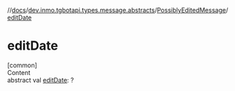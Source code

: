 //[docs](../../../index.md)/[dev.inmo.tgbotapi.types.message.abstracts](../index.md)/[PossiblyEditedMessage](index.md)/[editDate](edit-date.md)



# editDate  
[common]  
Content  
abstract val [editDate](edit-date.md): ?  



